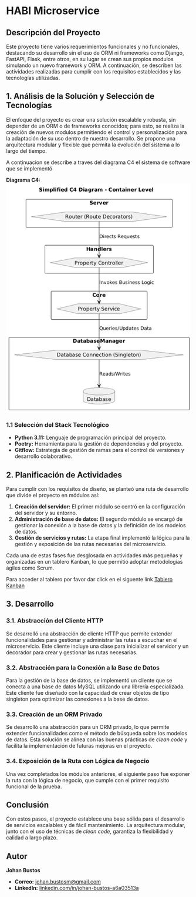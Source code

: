 # HABI Microservice 

## Descripción del Proyecto

Este proyecto tiene varios requerimientos funcionales y no funcionales, destacando su desarrollo sin el uso de ORM ni frameworks como Django, FastAPI, Flask, entre otros, en su lugar se crean sus propios modulos simulando un nuevo framework y ORM. A continuación, se describen las actividades realizadas para cumplir con los requisitos establecidos y las tecnologías utilizadas.


## 1. Análisis de la Solución y Selección de Tecnologías

El enfoque del proyecto es crear una solución escalable y robusta, sin depender de un ORM o de frameworks conocidos; para esto, se realiza la creación de nuevos modulos permitiendo el control y personalización para la adaptación de su uso dentro de nuestro desarrollo. Se propone una arquitectura modular y flexible que permita la evolución del sistema a lo largo del tiempo.

A continuacion se describe a traves del diagrama C4 el sistema de software que se implementó

**Diagrama C4:**  
![Diagrama C4](./docs/img/c4-diagram.png)

### 1.1 Selección del Stack Tecnológico

- **Python 3.11:** Lenguaje de programación principal del proyecto.
- **Poetry:** Herramienta para la gestión de dependencias y del proyecto.
- **Gitflow:** Estrategia de gestión de ramas para el control de versiones y desarrollo colaborativo.

## 2. Planificación de Actividades

Para cumplir con los requisitos de diseño, se planteó una ruta de desarrollo que divide el proyecto en módulos así:

1. **Creación del servidor:** El primer módulo se centró en la configuración del servidor y su entorno.
2. **Administración de base de datos:** El segundo módulo se encargó de gestionar la conexión a la base de datos y la definición de los modelos de datos.
3. **Gestión de servicios y rutas:** La etapa final implementó la lógica para la gestión y exposición de las rutas necesarias del microservicio.

Cada una de estas fases fue desglosada en actividades más pequeñas y organizadas en un tablero Kanban, lo que permitió adoptar metodologías ágiles como Scrum.

Para acceder al tablero por favor dar click en el siguente link [Tablero Kanban](https://github.com/users/JohanBustos/projects/4/views/1)

## 3. Desarrollo

### 3.1. Abstracción del Cliente HTTP

Se desarrolló una abstracción de cliente HTTP que permite extender funcionalidades para gestionar y administrar las rutas a escuchar en el microservicio. Este cliente incluye una clase para inicializar el servidor y un decorador para crear y gestionar las rutas necesarias.

### 3.2. Abstracción para la Conexión a la Base de Datos

Para la gestión de la base de datos, se implementó un cliente que se conecta a una base de datos MySQL utilizando una librería especializada. Este cliente fue diseñado con la capacidad de crear objetos de tipo singleton para optimizar las conexiones a la base de datos.

### 3.3. Creación de un ORM Privado

Se desarrolló una abstracción para un ORM privado, lo que permite extender funcionalidades como el método de búsqueda sobre los modelos de datos. Esta solución se alinea con las buenas prácticas de *clean code* y facilita la implementación de futuras mejoras en el proyecto.

### 3.4. Exposición de la Ruta con Lógica de Negocio

Una vez completados los módulos anteriores, el siguiente paso fue exponer la ruta con la lógica de negocio, que cumple con el primer requisito funcional de la prueba.

## Conclusión

Con estos pasos, el proyecto establece una base sólida para el desarrollo de servicios escalables y de fácil mantenimiento. La arquitectura modular, junto con el uso de técnicas de *clean code*, garantiza la flexibilidad y calidad a largo plazo.


## Autor

**Johan Bustos**

- **Correo:** [johan.bustosm@gmail.com](mailto:johan.bustosm@gmail.com)
- **LinkedIn:** [linkedin.com/in/johan-bustos-a6a03513a](https://www.linkedin.com/in/johan-bustos-a6a03513a/)
